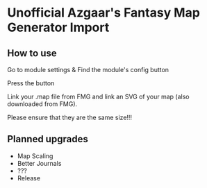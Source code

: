 # Unofficial Azgaar's Fantasy Map Generator Import

## How to use
Go to module settings & Find the module's config button

Press the button

Link your .map file from FMG and link an SVG of your map (also downloaded from FMG).

Please ensure that they are the same size!!!

## Planned upgrades
* Map Scaling
* Better Journals
* ???
* Release